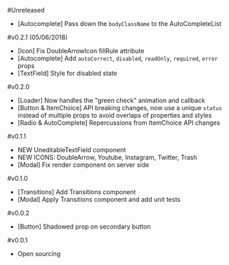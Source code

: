 #Unreleased
- [Autocomplete] Pass down the `bodyClassName` to the AutoCompleteList

#v0.2.1 (05/06/2018)
- [Icon] Fix DoubleArrowIcon fillRule attribute
- [Autocomplete] Add `autoCorrect`, `disabled`, `readOnly`, `required`, `error` props
- [TextField] Style for disabled state

#v0.2.0
- [Loader] Now handles the "green check" animation and callback
- [Button & ItemChoice] API breaking changes, now use a unique `status` instead of multiple props to avoid overlaps of properties and styles
- [Radio & AutoComplete] Repercussions from ItemChoice API changes

#v0.1.1
- NEW UneditableTextField component
- NEW ICONS: DoubleArrow, Youtube, Instagram, Twitter, Trash
- [Modal] Fix render component on server side

#v0.1.0
- [Transitions] Add Transitions component
- [Modal] Apply Transitions component and add unit tests

#v0.0.2
- [Button] Shadowed prop on secondary button

#v0.0.1
- Open sourcing
